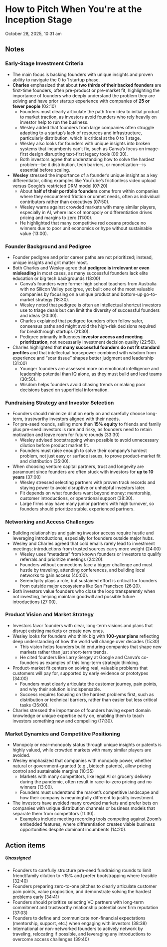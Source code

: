 # How to Pitch When You're at the Inception Stage

October 28, 2025, 10:31 am

## Notes

### **Early-Stage Investment Criteria**
- The main focus is backing founders with unique insights and proven ability to navigate the 0 to 1 startup phase.
- **Charles** emphasized that about **two thirds of their backed founders** are first-time founders, often pre-product or pre-market fit, highlighting the importance of founders who deeply understand the problem they are solving and have prior startup experience with companies of **25 or fewer people** (02:10)  
    - Founders must clearly articulate the path from idea to initial product to market traction, as investors avoid founders who rely heavily on investor help to run the business.  
    - Wesley added that founders from large companies often struggle adapting to a startup’s lack of resources and infrastructure, particularly distribution, which is critical at the 0 to 1 stage.  
    - Wesley also looks for founders with unique insights into broken systems that incumbents can’t fix, such as Canva’s focus on image-first design disrupting text-first legacy tools (06:30).  
    - Both investors agree that understanding how to solve the hardest problem—be it distribution, tech barriers, or monetization—is essential before scaling.
- **Wesley** stressed the importance of a founder’s unique insight as a key differentiator, citing examples like YouTube’s frictionless video upload versus Google’s restricted DRM model (07:20)  
    - About **half of their portfolio founders** come from within companies where they encountered friction or unmet needs, often as individual contributors rather than executives (07:50).  
    - Wesley warns against crowded markets with many similar players, especially in AI, where lack of monopoly or differentiation drives pricing and margins to zero (11:00).  
    - He highlighted that many competitive red oceans produce no winners due to poor unit economics or hype without sustainable value (13:00).
### **Founder Background and Pedigree**
- Founder pedigree and prior career paths are not prioritized; instead, unique insights and grit matter most.
- Both Charles and Wesley agree that **pedigree is irrelevant or even misleading** in most cases, as many successful founders lack elite education or big tech backgrounds (18:00)  
    - Canva’s founders were former high school teachers from Australia with no Silicon Valley pedigree, yet built one of the most valuable companies by focusing on a unique product and bottom-up go-to-market strategy (18:30).  
    - Wesley noted that pedigree is often an intellectual shortcut investors use to triage deals but can limit the diversity of successful founders and ideas (20:30).  
    - Charles explained that pedigree founders often follow safer, consensus paths and might avoid the high-risk decisions required for breakthrough startups (21:30).  
    - Pedigree primarily influences **investor access and meeting prioritization**, not necessarily investment decision quality (22:50).
- Charles highlighted that **many successful founders do not fit standard profiles** and that intellectual horsepower combined with wisdom from experience and “scar tissue” shapes better judgment and leadership (31:00)  
    - Younger founders are assessed more on emotional intelligence and leadership potential than IQ alone, as they must build and lead teams (30:50).  
    - Wisdom helps founders avoid chasing trends or making poor decisions based on superficial information.
### **Fundraising Strategy and Investor Selection**
- Founders should minimize dilution early on and carefully choose long-term, trustworthy investors aligned with their needs.
- For pre-seed rounds, selling more than **15% equity** to friends and family plus pre-seed investors is rare and risky, as founders need to retain motivation and leave room for future rounds (33:30)  
    - Wesley advised bootstrapping when possible to avoid unnecessary dilution before product market fit.  
    - Founders must raise enough to solve their company’s hardest problem, not just easy or surface issues, to prove product-market fit and distribution (35:00).  
- When choosing venture capital partners, trust and longevity are paramount since founders are often stuck with investors for **up to 10 years** (37:00)  
    - Wesley stressed selecting partners with proven track records and staying power to avoid disruptive or unhelpful investors later.  
    - Fit depends on what founders want beyond money: mentorship, customer introductions, or operational support (38:30).  
    - Large firms may have many junior partners with high turnover, so founders should prioritize stable, experienced partners.
### **Networking and Access Challenges**
- Building relationships and gaining investor access require hustle and leveraging introductions, especially for founders outside major hubs.
- Wesley and Charles agreed that cold emails rarely lead to investment meetings; introductions from trusted sources carry more weight (24:00)  
    - Wesley uses “metadata” from known founders or investors to qualify referrals and prioritize meetings (24:20).  
    - Founders without connections face a bigger challenge and must hustle by traveling, attending conferences, and building local networks to gain access (40:00).  
    - Serendipity plays a role, but sustained effort is critical for founders from outside major ecosystems like San Francisco (26:20).
- Both investors value founders who close the loop transparently when not investing, helping maintain goodwill and possible future introductions (27:00).
### **Product Vision and Market Strategy**
- Investors favor founders with clear, long-term visions and plans that disrupt existing markets or create new ones.
- Wesley looks for founders who think big with **100-year plans** reflecting deep understanding of how the world will change over decades (15:30)  
    - This vision helps founders build enduring companies that shape new markets rather than just short-term trends.  
    - He cited founders like Larry Sergey at Google and Canva’s co-founders as examples of this long-term strategic thinking.  
- Product-market fit centers on solving real, valuable problems that customers will pay for, supported by early evidence or prototypes (34:00)  
    - Founders must clearly articulate the customer journey, pain points, and why their solution is indispensable.  
    - Success requires focusing on the hardest problems first, such as distribution or technical barriers, rather than easier but less critical tasks (35:00).  
- Charles stressed the importance of founders having expert domain knowledge or unique expertise early on, enabling them to teach investors something new and compelling (17:30).
### **Market Dynamics and Competitive Positioning**
- Monopoly or near-monopoly status through unique insights or patents is highly valued, while crowded markets with many similar players are avoided.
- Wesley emphasized that companies with monopoly power, whether natural or government-granted (e.g., biotech patents), allow pricing control and sustainable margins (10:35)  
    - Markets with many competitors, like legal AI or grocery delivery during the pandemic, often result in race-to-zero pricing and no winners (13:00).  
    - Founders must understand the market’s competitive landscape and how their company is meaningfully different to justify investment.  
- The investors have avoided many crowded markets and prefer bets on companies with unique distribution channels or business models that separate them from competitors (11:30).  
    - Examples include meeting recording tools competing against Zoom’s embedded features, where differentiation creates viable business opportunities despite dominant incumbents (14:20).

## Action items

##### **Unassigned**
- Founders to carefully structure pre-seed fundraising rounds to limit friend/family dilution to ~15% and prefer bootstrapping where feasible (32:40)
- Founders preparing zero-to-one pitches to clearly articulate customer pain points, value proposition, and demonstrate solving the hardest problems early (34:41)
- Founders should prioritize selecting VC partners with long-term commitment and trustworthy relationship potential over firm reputation (37:03)
- Founders to define and communicate non-financial expectations (mentorship, support, etc.) when engaging with investors (38:38)
- International or non-networked founders to actively network by traveling, relocating if possible, and leveraging any introductions to overcome access challenges (39:40)

